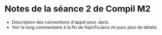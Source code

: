 Notes de la séance 2 de Compil M2
=================================

  - Description des conventions d'appel pour Javix.
  - Voir le long commentaire à la fin de fopixToJavix.ml pour plus de détails

 

